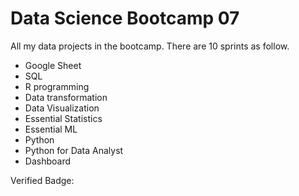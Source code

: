 # Data Science Bootcamp 07

All my data projects in the bootcamp. There are 10 sprints as follow.
- Google Sheet
- SQL
- R programming
- Data transformation
- Data Visualization
- Essential Statistics
- Essential ML
- Python
- Python for Data Analyst
- Dashboard

Verified Badge:
